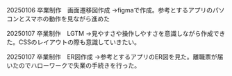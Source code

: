 20250106 卒業制作　画面遷移図作成 
→figmaで作成。参考とするアプリのパソコンとスマホの動作を見ながら進めた

20250107 卒業制作　LGTM 
→見やすさや操作しやすさを意識しながら作成できた。CSSのレイアウトの際も意識していきたい。

20250107 卒業制作　ER図作成
→参考とするアプリのER図を見た。離職票が届いたのでハローワークで失業の手続きを行った。